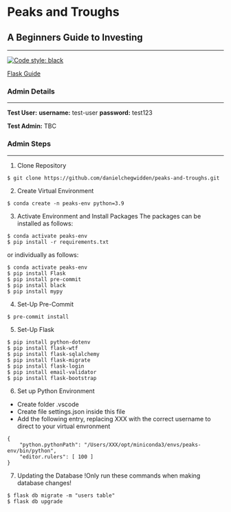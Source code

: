 # Peaks and Troughs
## A Beginners Guide to Investing
<hr>

[![Code style: black](https://img.shields.io/badge/code%20style-black-000000.svg)](https://github.com/psf/black)

[Flask Guide](https://blog.miguelgrinberg.com/post/the-flask-mega-tutorial-part-i-hello-world)

### Admin Details
<hr>

**Test User:**
**username:** test-user
**password:** test123

**Test Admin:**
TBC

### Admin Steps
<hr>

1. Clone Repository
```
$ git clone https://github.com/danielchegwidden/peaks-and-troughs.git
```

2. Create Virtual Environment
```
$ conda create -n peaks-env python=3.9
```
3. Activate Environment and Install Packages
The packages can be installed as follows:
```
$ conda activate peaks-env
$ pip install -r requirements.txt
```
or individually as follows:
```
$ conda activate peaks-env
$ pip install Flask
$ pip install pre-commit
$ pip install black
$ pip install mypy
```
4. Set-Up Pre-Commit
```
$ pre-commit install
```
5. Set-Up Flask
```
$ pip install python-dotenv
$ pip install flask-wtf
$ pip install flask-sqlalchemy
$ pip install flask-migrate
$ pip install flask-login
$ pip install email-validator
$ pip install flask-bootstrap
```
6. Set up Python Environment
- Create folder .vscode
- Create file settings.json inside this file
- Add the following entry, replacing XXX with the correct username to direct to your virtual envronment
```
{
    "python.pythonPath": "/Users/XXX/opt/miniconda3/envs/peaks-env/bin/python",
    "editor.rulers": [ 100 ]
}
```
7. Updating the Database
!Only run these commands when making database changes!
```
$ flask db migrate -m "users table"
$ flask db upgrade
```
